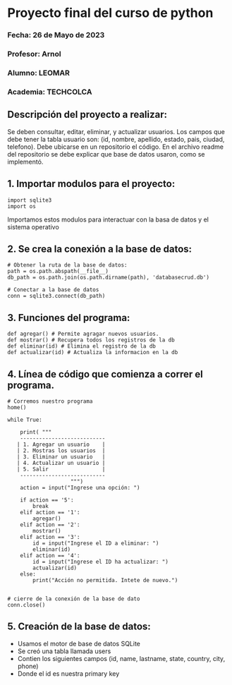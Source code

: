 # Proyecto final del curso de python 
### Fecha: 26 de Mayo de 2023
### Profesor: Arnol 
### Alumno: LEOMAR
### Academia: TECHCOLCA

## Descripción del proyecto a realizar:
<p>
Se deben consultar, editar, eliminar, y actualizar usuarios. Los campos que debe tener la tabla usuario son: (id, nombre, apellido, estado, pais, ciudad, telefono). Debe ubicarse en un repositorio el código. En el archivo readme del repositorio se debe explicar que base de datos usaron, como se implementó.
<p>

## 1. Importar modulos para el proyecto:
```
import sqlite3
import os 
```
<p>
Importamos estos modulos para interactuar con la basa de datos y el sistema operativo
<p>

## 2. Se crea la conexión a la base de datos:
```
# Obtener la ruta de la base de datos:
path = os.path.abspath(__file__)
db_path = os.path.join(os.path.dirname(path), 'databasecrud.db')

# Conectar a la base de datos
conn = sqlite3.connect(db_path)
```

## 3. Funciones del programa:
```
def agregar() # Permite agragar nuevos usuarios.
def mostrar() # Recupera todos los registros de la db
def eliminar(id) # Elimina el registro de la db
def actualizar(id) # Actualiza la informacion en la db
```
## 4. Línea de código que comienza a correr el programa.
```
# Corremos nuestro programa
home()

while True:
  
    print( """
    ---------------------------      
   | 1. Agregar un usuario    |
   | 2. Mostras los usuarios  |
   | 3. Eliminar un usuario   |
   | 4. Actualizar un usuario |
   | 5. Salir                 |
    ---------------------------
                    """)
    action = input("Ingrese una opción: ")
          
    if action == '5':
        break
    elif action == '1':
        agregar()
    elif action == '2':
        mostrar()
    elif action == '3':
        id = input("Ingrese el ID a eliminar: ")
        eliminar(id)
    elif action == '4':
        id = input("Ingrese el ID ha actualizar: ")
        actualizar(id)
    else:
        print("Acción no permitida. Intete de nuevo.")


# cierre de la conexión de la base de dato
conn.close()
```

## 5. Creación de la base de datos:
- Usamos el motor de base de datos SQLite
- Se creó una tabla llamada users
- Contien los siguientes campos (id, name, lastname, state, country, city, phone)
- Donde el id es nuestra primary key

